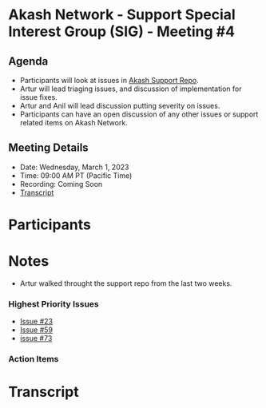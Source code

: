 
# Akash Network - Support Special Interest Group (SIG) - Meeting #4

## Agenda

- Participants will look at issues in [Akash Support Repo](https://github.com/akash-network/support/issues). 
- Artur will lead triaging issues, and discussion of implementation for issue fixes.
- Artur and Anil will lead discussion putting severity on issues. 
- Participants can have an open discussion of any other issues or support related items on Akash Network.

## Meeting Details

- Date: Wednesday, March 1, 2023
- Time: 09:00 AM PT (Pacific Time)
- Recording: Coming Soon
- [Transcript](#transcript)

# Participants



# Notes

- Artur walked throught the support repo from the last two weeks.
### Highest Priority Issues

- [Issue #23](https://github.com/akash-network/support/issues/23)
- [Issue #59](https://github.com/akash-network/support/issues/59)
- [issue #73](https://github.com/akash-network/support/issues/73)

### Action Items



# **Transcript**
